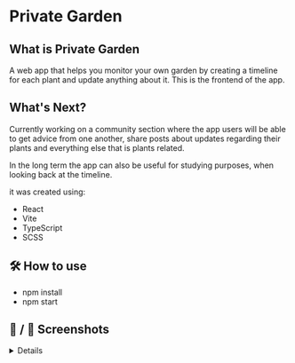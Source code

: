 # Private Garden

## What is Private Garden

A web app that helps you monitor your own garden by creating a timeline for each plant and update anything about it.
This is the frontend of the app.

## What's Next?
Currently working on a community section where the app users will be able to get advice from one another, share posts about updates regarding their plants and everything else that is plants related.


In the long term the app can also be useful for studying purposes, when looking back at the timeline.

it was created using:

* React
* Vite
* TypeScript
* SCSS

## 🛠️ How to use

* npm install
* npm start


## 📸 / 🎥 Screenshots

<details>
    <img src="public/screen-shots/home-page-1.jpg" raw=true style=“margin-bottom: 10px;”/>
    <img src="public/screen-shots/my-garden.jpg" raw=true style=“margin-bottom: 10px;”/>
    <img src="public/screen-shots/community.jpg" raw=true />
</details>